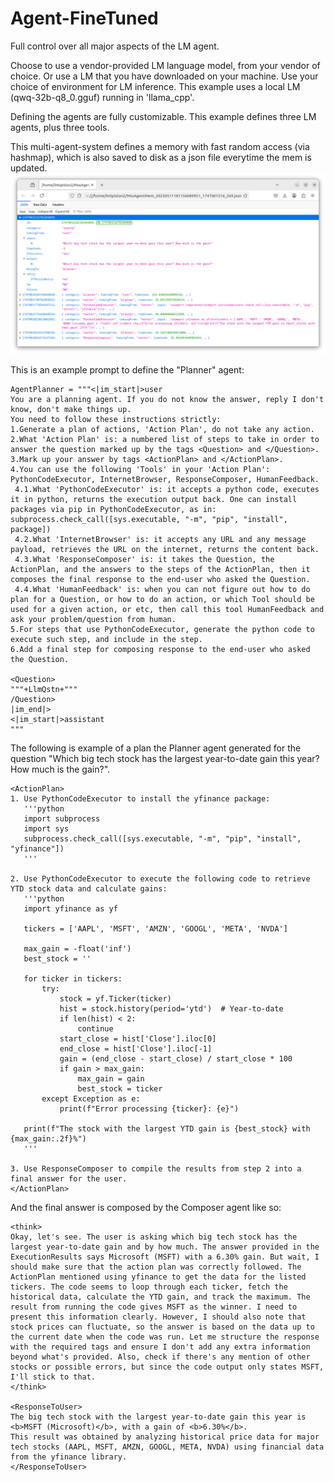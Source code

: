 # Agent-FineTuned
Full control over all major aspects of the LM agent.

Choose to use a vendor-provided LM language model, from your vendor of choice. 
Or use a LM that you have downloaded on your machine. Use your choice of environment for LM inference. 
This example uses a local LM (qwq-32b-q8_0.gguf) running in 'llama_cpp'.

Defining the agents are fully customizable.
This example defines three LM agents, plus three tools.

This multi-agent-system defines a memory with fast random access (via hashmap), which is also saved to disk as a json file everytime the mem is updated.
![agent memory as json file](https://github.com/mirsiadaty/Agent-FineTuned/blob/main/Screenshot%20from%202025-05-11%2019-20-00.png)

This is an example prompt to define the "Planner" agent:
```
AgentPlanner = """<|im_start|>user
You are a planning agent. If you do not know the answer, reply I don't know, don't make things up.
You need to follow these instructions strictly:
1.Generate a plan of actions, 'Action Plan', do not take any action.
2.What 'Action Plan' is: a numbered list of steps to take in order to answer the question marked up by the tags <Question> and </Question>.
3.Mark up your answer by tags <ActionPlan> and </ActionPlan>.
4.You can use the following 'Tools' in your 'Action Plan': PythonCodeExecutor, InternetBrowser, ResponseComposer, HumanFeedback.
 4.1.What 'PythonCodeExecutor' is: it accepts a python code, executes it in python, returns the execution output back. One can install packages via pip in PythonCodeExecutor, as in: subprocess.check_call([sys.executable, "-m", "pip", "install", package])
 4.2.What 'InternetBrowser' is: it accepts any URL and any message payload, retrieves the URL on the internet, returns the content back.
 4.3.What 'ResponseComposer' is: it takes the Question, the ActionPlan, and the answers to the steps of the ActionPlan, then it composes the final response to the end-user who asked the Question.
 4.4.What 'HumanFeedback' is: when you can not figure out how to do plan for a Question, or how to do an action, or which Tool should be used for a given action, or etc, then call this tool HumanFeedback and ask your problem/question from human.
5.For steps that use PythonCodeExecutor, generate the python code to execute such step, and include in the step.
6.Add a final step for composing response to the end-user who asked the Question.

<Question>
"""+LlmQstn+"""
/Question>
|im_end|>
<|im_start|>assistant
"""
```

The following is example of a plan the Planner agent generated for the question "Which big tech stock has the largest year-to-date gain this year? How much is the gain?".
```
<ActionPlan>
1. Use PythonCodeExecutor to install the yfinance package:
   '''python
   import subprocess
   import sys
   subprocess.check_call([sys.executable, "-m", "pip", "install", "yfinance"])
   '''

2. Use PythonCodeExecutor to execute the following code to retrieve YTD stock data and calculate gains:
   '''python
   import yfinance as yf

   tickers = ['AAPL', 'MSFT', 'AMZN', 'GOOGL', 'META', 'NVDA']

   max_gain = -float('inf')
   best_stock = ''

   for ticker in tickers:
       try:
           stock = yf.Ticker(ticker)
           hist = stock.history(period='ytd')  # Year-to-date
           if len(hist) < 2:
               continue
           start_close = hist['Close'].iloc[0]
           end_close = hist['Close'].iloc[-1]
           gain = (end_close - start_close) / start_close * 100
           if gain > max_gain:
               max_gain = gain
               best_stock = ticker
       except Exception as e:
           print(f"Error processing {ticker}: {e}")

   print(f"The stock with the largest YTD gain is {best_stock} with {max_gain:.2f}%")
   '''

3. Use ResponseComposer to compile the results from step 2 into a final answer for the user.
</ActionPlan>
```

And the final answer is composed by the Composer agent like so:
```
<think>
Okay, let's see. The user is asking which big tech stock has the largest year-to-date gain and by how much. The answer provided in the ExecutionResults says Microsoft (MSFT) with a 6.30% gain. But wait, I should make sure that the action plan was correctly followed. The ActionPlan mentioned using yfinance to get the data for the listed tickers. The code seems to loop through each ticker, fetch the historical data, calculate the YTD gain, and track the maximum. The result from running the code gives MSFT as the winner. I need to present this information clearly. However, I should also note that stock prices can fluctuate, so the answer is based on the data up to the current date when the code was run. Let me structure the response with the required tags and ensure I don't add any extra information beyond what's provided. Also, check if there's any mention of other stocks or possible errors, but since the code output only states MSFT, I'll stick to that.
</think>

<ResponseToUser>
The big tech stock with the largest year-to-date gain this year is <b>MSFT (Microsoft)</b>, with a gain of <b>6.30%</b>.
This result was obtained by analyzing historical price data for major tech stocks (AAPL, MSFT, AMZN, GOOGL, META, NVDA) using financial data from the yfinance library.
</ResponseToUser>
```
